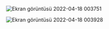 ![Ekran görüntüsü 2022-04-18 003751](https://user-images.githubusercontent.com/79419141/163733072-09dff53f-a78f-460f-ad66-c01c7a0767e1.png)

![Ekran görüntüsü 2022-04-18 003928](https://user-images.githubusercontent.com/79419141/163733073-0697557b-5d6f-4145-8038-5e0735e312ef.png)

